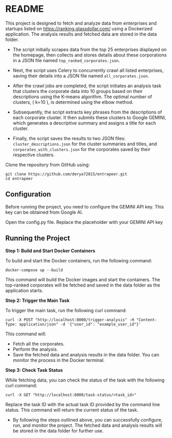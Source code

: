 # README

This project is designed to fetch and analyze data from enterprises and startups listed on https://ranking.glassdollar.com/ using a Dockerized application. The analysis results and fetched data are stored in the data folder.

* The script initially scrapes data from the top 25 enterprises displayed on the homepage, then collects and stores details about these corporations in a JSON file named `top_ranked_corporates.json`.

* Next, the script uses Celery to concurrently crawl all listed enterprises, saving their details into a JSON file named `all_corporates.json`.

* After the crawl jobs are completed, the script initiates an analysis task that clusters the corporate data into 10 groups based on their descriptions using the K-means algorithm. The optimal number of clusters, \( k=10 \), is determined using the elbow method.

* Subsequently, the script extracts key phrases from the descriptions of each corporate cluster. It then submits these clusters to Google GEMINI, which generates a descriptive summary and assigns a title for each cluster.

* Finally, the script saves the results to two JSON files: `cluster_descriptions.json` for the cluster summaries and titles, and `corporates_with_clusters.json` for the corporates saved by their respective clusters.


Clone the repository from GitHub using:
```
git clone https://github.com/derya72815/entrapeer.git
cd entrapeer
```

## Configuration

Before running the project, you need to configure the GEMINI API key. This key can be obtained from Google AI.

Open the config.py file.
Replace the placeholder with your GEMINI API key

## Running the Project

**Step 1: Build and Start Docker Containers**

To build and start the Docker containers, run the following command:
```
docker-compose up --build
```
This command will build the Docker images and start the containers. The top-ranked corporates will be fetched and saved in the data folder as the application starts.

**Step 2: Trigger the Main Task**

To trigger the main task, run the following curl command:
```
curl -X POST "http://localhost:8000/trigger-analysis" -H "Content-Type: application/json" -d '{"user_id": "example_user_id"}'
```
This command will:
* Fetch all the corporates.
* Perform the analysis.
* Save the fetched data and analysis results in the data folder.
You can monitor the process in the Docker terminal.

**Step 3: Check Task Status**

While fetching data, you can check the status of the task with the following curl command:
```
curl -X GET "http://localhost:8000/task-status/<task_id>"
```
Replace the task ID with the actual task ID provided by the command line status. This command will return the current status of the task.

* By following the steps outlined above, you can successfully configure, run, and monitor the project. The fetched data and analysis results will be stored in the data folder for further use.

